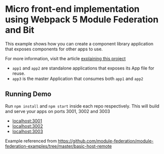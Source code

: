 # Micro front-end implementation using Webpack 5 Module Federation and Bit

This example shows how you can create a component library application that exposes components for other apps to use.

For more information, visit the article [explaining this project](https://blog.bitsrc.io/revolutionizing-micro-frontends-with-webpack-5-module-federation-and-bit-99ff81ceb0)

- `app1` and `app2` are standalone applications that exposes its App file for reuse.
- `app3` is the master Application that consumes both `app1` and `app2`

## Running Demo

Run `npm install` and `npm start` inside each repo respectively. This will build and serve your apps on ports 3001, 3002 and 3003

- [localhost:3001](http://localhost:3001/)
- [localhost:3002](http://localhost:3002/)
- [localhost:3003](http://localhost:3003/)

Example referenced from https://github.com/module-federation/module-federation-examples/tree/master/basic-host-remote
